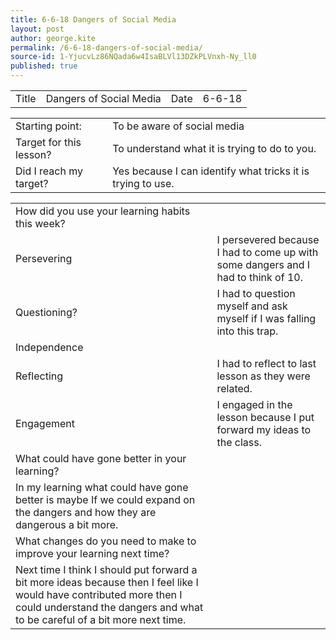 ```yaml
---
title: 6-6-18 Dangers of Social Media
layout: post
author: george.kite
permalink: /6-6-18-dangers-of-social-media/
source-id: 1-YjucvLz86NQada6w4IsaBLVl13DZkPLVnxh-Ny_ll0
published: true
---
```

<table>
  <tr>
    <td>Title</td>
    <td>Dangers of Social Media</td>
    <td>Date</td>
    <td>6-6-18</td>
  </tr>
</table>


<table>
  <tr>
    <td>Starting point:</td>
    <td>To be aware of social media</td>
  </tr>
  <tr>
    <td>Target for this lesson?</td>
    <td>To understand what it is trying to do to you.</td>
  </tr>
  <tr>
    <td>Did I reach my target? </td>
    <td>Yes because I can identify what tricks it is trying to use.</td>
  </tr>
</table>


<table>
  <tr>
    <td>How did you use your learning habits this week?</td>
    <td></td>
  </tr>
  <tr>
    <td>Persevering</td>
    <td>I persevered because I had to come up with some dangers and I had to think of 10.</td>
  </tr>
  <tr>
    <td>Questioning?</td>
    <td>I had to question myself and ask myself if I was falling into this trap.</td>
  </tr>
  <tr>
    <td>Independence</td>
    <td></td>
  </tr>
  <tr>
    <td>Reflecting</td>
    <td>I had to reflect to last lesson as they were related.</td>
  </tr>
  <tr>
    <td>Engagement</td>
    <td>I engaged in the lesson because I put forward my ideas to the class.</td>
  </tr>
  <tr>
    <td>What could have gone better in your learning?</td>
    <td></td>
  </tr>
  <tr>
    <td>In my learning what could have gone better is maybe If we could expand on the dangers and how they are dangerous a bit more.</td>
    <td></td>
  </tr>
  <tr>
    <td>What changes do you need to make to improve your learning next time?</td>
    <td></td>
  </tr>
  <tr>
    <td>Next time I think I should put forward a bit more ideas because then I feel like I would have contributed more then I could understand the dangers and what to be careful of a bit more next time.</td>
    <td></td>
  </tr>
</table>


